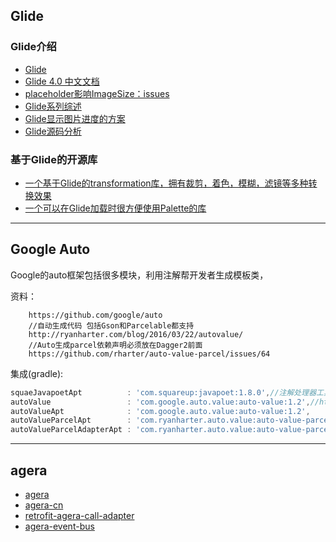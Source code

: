 ## Glide

### Glide介绍

- [Glide]( https://github.com/bumptech/glide )
- [Glide 4.0 中文文档](https://muyangmin.github.io/glide-docs-cn/)
- [placeholder影响ImageSize：issues](https://github.com/bumptech/glide/issues/363)
- [Glide系列综述](http://mrfu.me/2016/02/28/Glide_Series_Roundup/)
- [Glide显示图片进度的方案](https://github.com/bumptech/glide/issues/232)
- [Glide源码分析](http://www.lightskystreet.com/2015/10/12/glide_source_analysis/)

### 基于Glide的开源库

- [一个基于Glide的transformation库，拥有裁剪，着色，模糊，滤镜等多种转换效果 ]( https://github.com/wasabeef/glide-transformations)
- [一个可以在Glide加载时很方便使用Palette的库 ]( https://github.com/florent37/GlidePalette)


---
## Google Auto

Google的auto框架包括很多模块，利用注解帮开发者生成模板类，

资料：

```
    https://github.com/google/auto
    //自动生成代码 包括Gson和Parcelable都支持
    http://ryanharter.com/blog/2016/03/22/autovalue/
    //Auto生成parcel依赖声明必须放在Dagger2前面
    https://github.com/rharter/auto-value-parcel/issues/64
```

集成(gradle):

```groovy
squaeJavapoetApt          : 'com.squareup:javapoet:1.8.0',//注解处理器工具
autoValue                 : 'com.google.auto.value:auto-value:1.2',//https://github.com/google/auto/blob/master/value/userguide/index.md
autoValueApt              : 'com.google.auto.value:auto-value:1.2',
autoValueParcelApt        : 'com.ryanharter.auto.value:auto-value-parcel:0.2.5',//https://github.com/rharter/auto-value-parcel
autoValueParcelAdapterApt : 'com.ryanharter.auto.value:auto-value-parcel-adapter:0.2.5',
```

---
## agera

- [agera](https://github.com/google/agera)
- [agera-cn](https://github.com/captain-miao/AndroidAgeraTutorial/wiki)
- [retrofit-agera-call-adapter](https://github.com/drakeet/retrofit-agera-call-adapter)
- [agera-event-bus](https://github.com/drakeet/agera-event-bus)